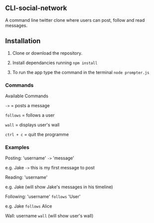 ## CLI-social-network

A command line twitter clone where users can post, follow and read messages.

## Installation

1. Clone or download the repository.

2. Install dependancies running `npm install`

3. To run the app type the command in the terminal `node prompter.js`

### Commands

Available Commands

`->` = posts a message

`follows` = follows a user

`wall` = displays user's wall

`ctrl + c` = quit the programme

### Examples

Posting: 'username' `->` 'message'

e.g.  Jake `->` this is my first message to post

Reading: 'username'

e.g. Jake  (will show Jake's messages in his timeline)

Following: 'username' `follows` 'User'

e.g.  Jake `follows` Alice

Wall: username `wall` (will show user's wall)


